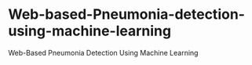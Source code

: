 # Web-based-Pneumonia-detection-using-machine-learning
Web-Based Pneumonia Detection Using Machine Learning
